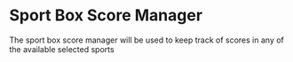 # Sport Box Score Manager

The sport box score manager will be used to keep track of scores in any of the available selected sports